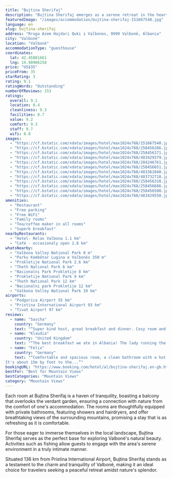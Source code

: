 ```yaml
---
title: "Bujtina Sherifaj"
description: "Bujtina Sherifaj emerges as a serene retreat in the heart of Valbonë, offering guests an enchanting escape with its lush garden, inviting terrace, and on-site restaurant."
featuredImage: "/images/accommodation/bujtina-sherifaj-151667540.jpg"
language: en
slug: bujtina-sherifaj
address: "Rruga Azem Hajdari Quki i Valbones, 9999 Valbonë, Albania"
city: "Valbonë"
location: "Valbonë"
accommodationType: "guesthouse"
coordinates:
  lat: 42.45881661
  lng: 19.90906258
price: "US$35"
priceFrom: 35
starRating: 3
rating: 9.1
ratingWords: "Outstanding"
numberOfReviews: 153
ratings:
  overall: 9.1
  location: 8.4
  cleanliness: 9.3
  facilities: 8.7
  value: 9.2
  comfort: 9.3
  staff: 9.7
  wifi: 8.8
images:
  - "https://cf.bstatic.com/xdata/images/hotel/max1024x768/151667540.jpg?k=5cd0bf817340b740f11a8bc7fa710f04fa6af27f9e23fe3835a68793af02a9a2&o=&hp=1"
  - "https://cf.bstatic.com/xdata/images/hotel/max1024x768/258456286.jpg?k=41e24960ae88b3ebcacde0867226b9563d0a42b95a99247971d242fa191de7cc&o=&hp=1"
  - "https://cf.bstatic.com/xdata/images/hotel/max1024x768/258456371.jpg?k=1c89cd0f97b36cac6a19f26912d32e8ee2e9dd581371cf9dc537def6f8f7f637&o=&hp=1"
  - "https://cf.bstatic.com/xdata/images/hotel/max1024x768/483429379.jpg?k=788e27deebada3b393ac759bb2d246d8853bfa7a5050db0f75c734dcebb5662e&o=&hp=1"
  - "https://cf.bstatic.com/xdata/images/hotel/max1024x768/204246761.jpg?k=ec27c6648b822f8638c3bea9edc84803e1a1e39ac15ffc46575fc67591c0199c&o=&hp=1"
  - "https://cf.bstatic.com/xdata/images/hotel/max1024x768/258456651.jpg?k=771084f6baffe1625a841b0e96597d73ec71ad3ee5e25a95221f8f8744eab94b&o=&hp=1"
  - "https://cf.bstatic.com/xdata/images/hotel/max1024x768/483361040.jpg?k=73b4936fc7c3986221ad6aee078ecbd356880d8b13ff8f72abbd8312857b3db2&o=&hp=1"
  - "https://cf.bstatic.com/xdata/images/hotel/max1024x768/483732718.jpg?k=3de0590a56c3454f55e21eaf532edebb966bc8507532024e9465bbdaa4e30484&o=&hp=1"
  - "https://cf.bstatic.com/xdata/images/hotel/max1024x768/258456310.jpg?k=d987b1eedf38717f8d7ddde147aee7cc895227c7cc08bd3cd01c33e51a1b4292&o=&hp=1"
  - "https://cf.bstatic.com/xdata/images/hotel/max1024x768/258456686.jpg?k=a78d48b51134dd39bac7bdd950173f7bf06e67a67a4a9e20684a25326f6a61ac&o=&hp=1"
  - "https://cf.bstatic.com/xdata/images/hotel/max1024x768/258456500.jpg?k=ec0c87fa0eab320fdc4b15e7a390e480ee2d92d87aec4e46399fbc65df16bf76&o=&hp=1"
  - "https://cf.bstatic.com/xdata/images/hotel/max1024x768/483429550.jpg?k=63a1096dfcf0b2d730e63974ca8845a688ed98e98ed43ebf33e2c198f0217178&o=&hp=1"
amenities:
  - "Restaurant"
  - "Free parking"
  - "Free WiFi"
  - "Family rooms"
  - "Tea/coffee maker in all rooms"
  - "Superb breakfast"
nearbyRestaurants:
  - "Hotel- Relax Valbona 1.1 km"
  - "Café - occasionaly open 2.8 km"
whatsNearby:
  - "Valbona Valley National Park 0 m"
  - "Parku Kombëtar Lugina e Valbonës 350 m"
  - "Prokletije National Park 2.6 km"
  - "Theth National Park 6 km"
  - "Nacionalni Park Prokletije 8 km"
  - "Prokletije National Park 9 km"
  - "Theth National Park 12 km"
  - "Nacionalni park Prokletije 12 km"
  - "Valbona Valley National Park 19 km"
airports:
  - "Podgorica Airport 55 km"
  - "Pristina International Airport 93 km"
  - "Tivat Airport 97 km"
reviews:
  - name: "Sascha"
    country: "Germany"
    text: "“Super kind host, great breakfast and dinner. Cosy room and nice terrace.”"
  - name: "Klaudia"
    country: "United Kingdom"
    text: "“The best breakfast we ate in Albania! The lady running the bujtina was so kind and considering we were coming back from Valbona pass and she was waiting for us. When you go 10 minutes further down there is an awesome spot for food as well and...”"
  - name: "Felix"
    country: "Germany"
    text: "“Comfortable and spacious room, a clean bathroom with a hot shower, good wifi, a lovely and professional host family, a nice view from a little garden terrace and great food. I would definitely stay here again.
It's about 15m by foot to the...”"
bookingURL: "https://www.booking.com/hotel/al/bujtina-sherifaj.en-gb.html?aid=8035640"
bestFor: "Best for Mountain Views"
bestCategories: "Mountain Views"
category: "Mountain Views"
---
```


Each room at Bujtina Sherifaj is a haven of tranquility, boasting a balcony that overlooks the verdant garden, ensuring a connection with nature from the comfort of one's accommodation. The rooms are thoughtfully equipped with private bathrooms, featuring showers and hairdryers, and offer breathtaking views of the surrounding mountains, promising a stay that is as refreshing as it is comfortable.

For those eager to immerse themselves in the local landscape, Bujtina Sherifaj serves as the perfect base for exploring Valbonë's natural beauty. Activities such as fishing allow guests to engage with the area's serene environment in a truly intimate manner.

Situated 136 km from Pristina International Airport, Bujtina Sherifaj stands as a testament to the charm and tranquility of Valbonë, making it an ideal choice for travelers seeking a peaceful retreat amidst nature's splendor.
